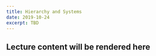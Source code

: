 ```yaml
---
title: Hierarchy and Systems
date: 2019-10-24
excerpt: TBD
---
```

## Lecture content will be rendered here